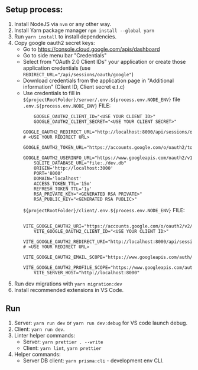 ## Setup process:

1) Install NodeJS via `nvm` or any other way.
2) Install Yarn package manager `npm install --global yarn`
3) Run `yarn install` to install dependencies.
4) Copy google oauth2 secret keys:
    - Go to https://console.cloud.google.com/apis/dashboard
    - Go to side menu bar "Credentials"
    - Select from "OAuth 2.0 Client IDs" your application or create those application credentials (use `REDIRECT_URL="/api/sessions/oauth/google"`)
    - Download credentials from the application page in "Additional information" (Client ID, Client secret e.t.c)
    - Use credentials to fill in `${projectRootFolder}/server/.env.${process.env.NODE_ENV}` file
        `.env.${process.env.NODE_ENV}` FILE:
        ```
            GOOGLE_OAUTH2_CLIENT_ID="<USE YOUR CLIENT ID>"
            GOOGLE_OAUTH2_CLIENT_SECRET="<USE YOUR CLIENT SECRET>"
            GOOGLE_OAUTH2_REDIRECT_URL="http://localhost:8000/api/sessions/oauth/google" # <USE YOUR REDIRECT URL>
            GOOGLE_OAUTH2_TOKEN_URL="https://accounts.google.com/o/oauth2/token"
            GOOGLE_OAUTH2_USERINFO_URL="https://www.googleapis.com/oauth2/v1/userinfo"
            SQLITE_DATABASE_URL="file:./dev.db"
            ORIGIN='http://localhost:3000'
            PORT='8000'
            DOMAIN='localhost'
            ACCESS_TOKEN_TTL='15m'
            REFRESH_TOKEN_TTL='1y'
            RSA_PRIVATE_KEY="<GENERATED RSA PRIVATE>"
            RSA_PUBLIC_KEY="<GENERATED RSA PUBLIC>"
        ```
        `${projectRootFolder}/client/.env.${process.env.NODE_ENV}` FILE:
        ```
            VITE_GOOGLE_OAUTH2_URI="https://accounts.google.com/o/oauth2/v2/auth"
            VITE_GOOGLE_OAUTH2_CLIENT_ID="<USE YOUR CLIENT ID>"
            VITE_GOOGLE_OAUTH2_REDIRECT_URI="http://localhost:8000/api/sessions/oauth/google"  # <USE YOUR REDIRECT URL>
            VITE_GOOGLE_OAUTH2_EMAIL_SCOPE="https://www.googleapis.com/auth/userinfo.email"
            VITE_GOOGLE_OAUTH2_PROFILE_SCOPE="https://www.googleapis.com/auth/userinfo.profile"
            VITE_SERVER_HOST="http://localhost:8000"
        ```
5) Run dev migrations with `yarn migration:dev`
6) Install recommended extensions in VS Code.


## Run

1) Server: `yarn run dev` or `yarn run dev:debug` for VS code launch debug.
2) Client: `yarn run dev`.
3) Linter helper commands:
    - Server: `yarn prettier . --write`
    - Client: `yarn lint`, `yarn prettier`
4) Helper commands:
    - Server DB client: `yarn prisma:cli` - development env CLI.
